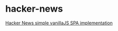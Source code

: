 # hacker-news
[Hacker News simple vanillaJS SPA implementation](https://ilyacuc.github.io/hacker-news/)
